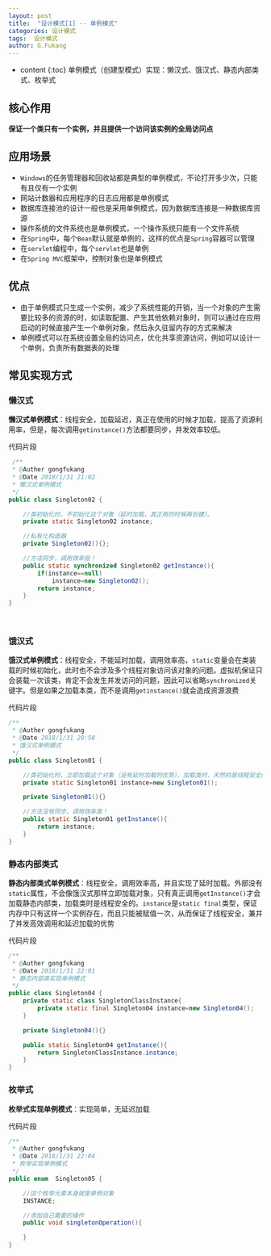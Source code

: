 ```yaml
---
layout: post
title:  "设计模式[1] -- 单例模式"
categories: 设计模式
tags:  设计模式
author: G.Fukang
---
```


* content
{:toc}
单例模式（创建型模式）实现：懒汉式、饿汉式、静态内部类式、枚举式


## 核心作用

**保证一个类只有一个实例，并且提供一个访问该实例的全局访问点**

## 应用场景

- `Windows`的任务管理器和回收站都是典型的单例模式，不论打开多少次，只能有且仅有一个实例
- 网站计数器和应用程序的日志应用都是单例模式
- 数据库连接池的设计一般也是采用单例模式，因为数据库连接是一种数据库资源
- 操作系统的文件系统也是单例模式，一个操作系统只能有一个文件系统
- 在`Spring`中，每个`Bean`默认就是单例的，这样的优点是`Spring`容器可以管理
- 在`servlet`编程中，每个`servlet`也是单例
- 在`Spring MVC`框架中，控制对象也是单例模式

## 优点

- 由于单例模式只生成一个实例，减少了系统性能的开销，当一个对象的产生需要比较多的资源的时，如读取配置、产生其他依赖对象时，则可以通过在应用启动的时候直接产生一个单例对象，然后永久驻留内存的方式来解决
- 单例模式可以在系统设置全局的访问点，优化共享资源访问，例如可以设计一个单例，负责所有数据表的处理

## 常见实现方式

### 懒汉式

**懒汉式单例模式**：线程安全，加载延迟，真正在使用的时候才加载，提高了资源利用率，但是，每次调用`getinstance()`方法都要同步，并发效率较低。

代码片段

```java
 /**
 * @Auther gongfukang
 * @Date 2018/1/31 21:02
 * 懒汉式单例模式
 */
public class Singleton02 {

    //类初始化时，不初始化这个对象（延时加载，真正用的时候再创建）。
    private static Singleton02 instance;

    //私有化构造器
    private Singleton02(){};

    //方法同步，调用效率低！
    public static synchronized Singleton02 getInstance(){
        if(instance==null)
            instance=new Singleton02();
        return instance;
    }
}
```

​

### 饿汉式

**饿汉式单例模式**：线程安全，不能延时加载，调用效率高，`static`变量会在类装载的时候初始化，此时也不会涉及多个线程对象访问该对象的问题。虚拟机保证只会装载一次该类，肯定不会发生并发访问的问题，因此可以省略`synchronized`关键字。但是如果之加载本类，而不是调用`getinstance()`就会造成资源浪费

代码片段

```java
/**
 * @Auther gongfukang
 * @Date 2018/1/31 20:58
 * 饿汉式单例模式
 */
public class Singleton01 {

    //类初始化时，立即加载这个对象（没有延时加载的优势）。加载类时，天然的是线程安全的！
    private static Singleton01 instance=new Singleton01();

    private Singleton01(){}

    //方法没有同步，调用效率高！
    public static Singleton01 getInstance(){
        return instance;
    }
}
```

### 静态内部类式

**静态内部类式单例模式**：线程安全，调用效率高，并且实现了延时加载。外部没有`static`属性，不会像饿汉式那样立即加载对象，只有真正调用`getInstance()`才会加载静态内部类，加载类时是线程安全的。`instance`是`static final`类型，保证内存中只有这样一个实例存在，而且只能被赋值一次，从而保证了线程安全，兼并了并发高效调用和延迟加载的优势

代码片段

```java
/**
 * @Auther gongfukang
 * @Date 2018/1/31 22:01
 * 静态内部类实现单例模式
 */
public class Singleton04 {
    private static class SingletonClassInstance{
        private static final Singleton04 instance=new Singleton04();
    }

    private Singleton04(){}

    public static Singleton04 getInstance(){
        return SingletonClassInstance.instance;
    }
}
```

### 枚举式

**枚举式实现单例模式**：实现简单，无延迟加载

代码片段

```java
/**
 * @Auther gongfukang
 * @Date 2018/1/31 22:04
 * 枚举实现单例模式
 */
public enum  Singleton05 {

    //这个枚举元素本身就是单例对象
    INSTANCE;

    //添加自己需要的操作
    public void singletonOperation(){

    }
}
```

